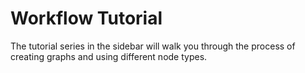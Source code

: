 # Workflow Tutorial

The tutorial series in the sidebar will walk you through the process of creating graphs and using different node
types.
